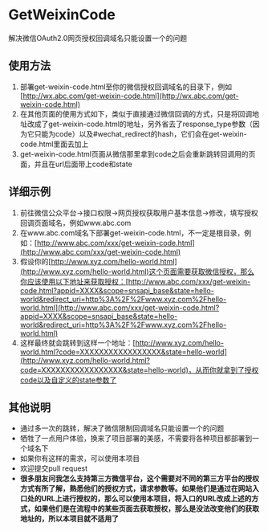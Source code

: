 # GetWeixinCode

解决微信OAuth2.0网页授权回调域名只能设置一个的问题

## 使用方法

1. 部署get-weixin-code.html至你的微信授权回调域名的目录下，例如[http://wx.abc.com/get-weixin-code.html](http://wx.abc.com/get-weixin-code.html)
2. 在其他页面的使用方式如下，类似于直接通过微信回调的方式，只是将回调地址改成了get-weixin-code.html的地址，另外省去了response_type参数（因为它只能为code）以及#wechat_redirect的hash，它们会在get-weixin-code.html里面去加上
3. get-weixin-code.html页面从微信那里拿到code之后会重新跳转回调用的页面，并且在url后面带上code和state

## 详细示例

1. 前往微信公众平台->接口权限->网页授权获取用户基本信息->修改，填写授权回调页面域名，例如www.abc.com
2. 在www.abc.com域名下部署get-weixin-code.html，不一定是根目录，例如：[http://www.abc.com/xxx/get-weixin-code.html](http://www.abc.com/xxx/get-weixin-code.html)
3. 假设你的[http://www.xyz.com/hello-world.html](http://www.xyz.com/hello-world.html)这个页面需要获取微信授权，那么你应该使用以下地址来获取授权：[http://www.abc.com/xxx/get-weixin-code.html?appid=XXXX&scope=snsapi_base&state=hello-world&redirect_uri=http%3A%2F%2Fwww.xyz.com%2Fhello-world.html](http://www.abc.com/xxx/get-weixin-code.html?appid=XXXX&scope=snsapi_base&state=hello-world&redirect_uri=http%3A%2F%2Fwww.xyz.com%2Fhello-world.html)
4. 这样最终就会跳转到这样一个地址：[http://www.xyz.com/hello-world.html?code=XXXXXXXXXXXXXXXXX&state=hello-world](http://www.xyz.com/hello-world.html?code=XXXXXXXXXXXXXXXXX&state=hello-world)，从而你就拿到了授权code以及自定义的state参数了

## 其他说明

- 通过多一次的跳转，解决了微信限制回调域名只能设置一个的问题
- 牺牲了一点用户体验，换来了项目部署的美感，不需要将各种项目都部署到一个域名下
- 如果你有这样的需求，可以使用本项目
- 欢迎提交pull request
- **很多朋友问我怎么支持第三方微信平台，这个需要对不同的第三方平台的授权方式有所了解，熟悉他们的授权方式，请求参数等。如果他们是通过在网站入口处的URL上进行授权的，那么可以使用本项目，将入口的URL改成上述的方式，如果他们是在流程中的某些页面去获取授权，那么是没法改变他们的获取地址的，所以本项目就不适用了**
